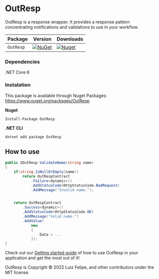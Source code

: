 # OutResp
OutResp is a response wrapper. It provides a response pattern concentrating notifications and validations to use in your workflow.

Package |  Version | Downloads |
| ------- | ----- | ----- |
| `OutResp` | [![NuGet](https://img.shields.io/nuget/v/OutResp.svg)](https://nuget.org/packages/OutResp) | [![Nuget](https://img.shields.io/nuget/dt/OutResp.svg)](https://nuget.org/packages/OutResp) |

### Dependencies
.NET Core 6
 
### Instalation
This package is available through Nuget Packages: https://www.nuget.org/packages/OutResp

**Nuget**
```
Install-Package OutResp
```

**.NET CLI**
```
dotnet add package OutResp
```

## How to use
```csharp
public IOutResp ValidateName(string name)
{
    if(string.IsNullOrEmpty(name))
        return OutRespContract
            .Failure<dynamic>()
            .AddStatusCode(HttpStatusCode.BadRequest)
            .AddMessage("Invalid name.");


    return OutRespContract
        .Success<dynamic>()
        .AddStatusCode(HttpStatusCode.OK)
        .AddMessage("Valid name.")
        .AddValue(
            new
            {
                Data = ...
            });
}
```

Check out our [Getting started guide](https://github.com/LuizFelipeA/OutResp/wiki/Getting-started) of how to use OutResp in your application and get the most out of it!

OutResp is Copyright © 2022 Luiz Felipe, and other contributors under the MIT license.
